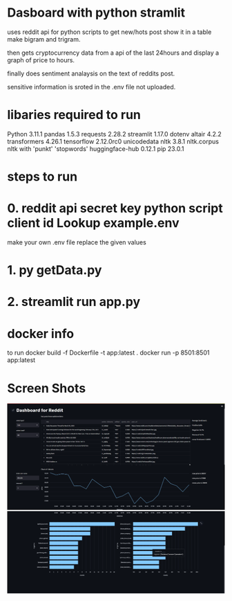 # Dasboard with python stramlit

uses reddit api for python scripts to get new/hots post show it in a table
make bigram and trigram.

then gets cryptocurrency data from a api of the last 24hours
and display a graph of price to hours.

finally does sentiment analaysis on the text of reddits post.

sensitive information is sroted in the .env file not uploaded.

# libaries required to run


Python                       3.11.1
pandas                       1.5.3
requests                     2.28.2
streamlit                    1.17.0
dotenv
altair                       4.2.2
transformers                 4.26.1
tensorflow                   2.12.0rc0
unicodedata
nltk                         3.8.1
nltk.corpus
nltk with 'punkt' 'stopwords' 
huggingface-hub              0.12.1
pip                          23.0.1

# steps to run

# 0. reddit api secret key python script client id Lookup example.env 
   make your own .env file replace the given values

# 1. py getData.py

# 2. streamlit run app.py

# docker info 
   to run 
   docker build -f Dockerfile -t app:latest .
   docker run -p 8501:8501 app:latest


# Screen Shots

![Alt text](screenshots\sc1.png?raw=true "1")
![Alt text](screenshots\sc2.png?raw=true "2")



